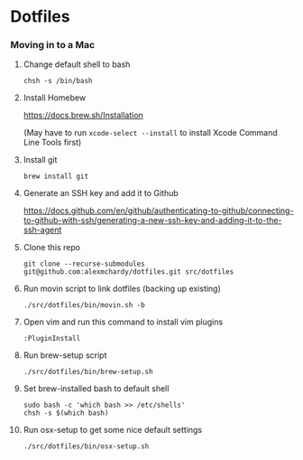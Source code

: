 # Dotfiles

### Moving in to a Mac

1. Change default shell to bash
    ```
    chsh -s /bin/bash
    ```

1. Install Homebew

    https://docs.brew.sh/Installation

    (May have to run `xcode-select --install` to install Xcode Command Line Tools first)

1. Install git
    ```
    brew install git
    ```

1. Generate an SSH key and add it to Github

    https://docs.github.com/en/github/authenticating-to-github/connecting-to-github-with-ssh/generating-a-new-ssh-key-and-adding-it-to-the-ssh-agent

1. Clone this repo
    ```
    git clone --recurse-submodules git@github.com:alexmchardy/dotfiles.git src/dotfiles
    ```

1. Run movin script to link dotfiles (backing up existing)
    ```
    ./src/dotfiles/bin/movin.sh -b
    ```

1. Open vim and run this command to install vim plugins
    ```
    :PluginInstall
    ```

1. Run brew-setup script
    ```
    ./src/dotfiles/bin/brew-setup.sh
    ```

1. Set brew-installed bash to default shell
    ```
    sudo bash -c 'which bash >> /etc/shells'
    chsh -s $(which bash)
    ```

1. Run osx-setup to get some nice default settings
    ```
    ./src/dotfiles/bin/osx-setup.sh
    ```
